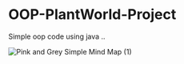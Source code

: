 # OOP-PlantWorld-Project
Simple oop code using java ..

![Pink and Grey Simple Mind Map (1)](https://user-images.githubusercontent.com/95131401/214838771-b37d087b-4bce-4ae1-8f84-af3a016de3ab.jpg)
